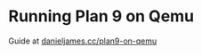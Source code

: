 # Running Plan 9 on Qemu

Guide at [danieljames.cc/plan9-on-qemu](https://danieljames.cc/plan9-on-qemu/)
